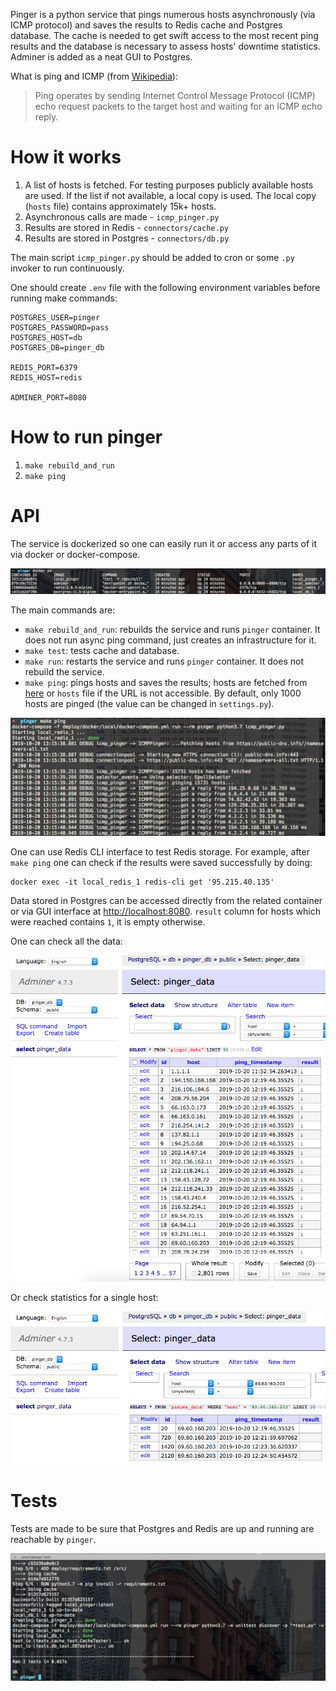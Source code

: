 Pinger is a python service that pings numerous hosts asynchronously (via ICMP protocol) and saves the results to Redis cache and Postgres database.
The cache is needed to get swift access to the most recent ping results and the database is necessary to assess hosts' downtime statistics.
Adminer is added as a neat GUI to Postgres.

What is ping and ICMP (from [Wikipedia](https://en.m.wikipedia.org/wiki/Ping_(networking_utility))):
> Ping operates by sending Internet Control Message Protocol (ICMP) echo request packets to the target host and waiting for an ICMP echo reply. 

# How it works
1. A list of hosts is fetched. For testing purposes publicly available hosts are used. If the list if not available, a local copy is used.
The local copy (`hosts` file) contains approximately 15k+ hosts.
2. Asynchronous calls are made - `icmp_pinger.py`
3. Results are stored in Redis - `connectors/cache.py`
4. Results are stored in Postgres - `connectors/db.py`

The main script `icmp_pinger.py` should be added to cron or some `.py` invoker to run continuously.

One should create `.env` file with the following environment variables before running make commands:
```
POSTGRES_USER=pinger
POSTGRES_PASSWORD=pass
POSTGRES_HOST=db
POSTGRES_DB=pinger_db

REDIS_PORT=6379
REDIS_HOST=redis

ADMINER_PORT=8080
```

# How to run pinger
1. `make rebuild_and_run`
2. `make ping`

# API
The service is dockerized so one can easily run it or access any parts of it via docker or docker-compose.

![paginated list of hosts](pics/containers.png)

The main commands are:
- `make rebuild_and_run`: rebuilds the service and runs `pinger` container. It does not run async ping command, just creates an infrastructure for it.
- `make test`: tests cache and database.
- `make run`: restarts the service and runs `pinger` container. It does not rebuild the service.
- `make ping`: pings hosts and saves the results; hosts are fetched from [here](https://public-dns.info//nameservers-all.txt) or `hosts` file if the URL is not accessible.
By default, only 1000 hosts are pinged (the value can be changed in `settings.py`).

![paginated list of hosts](pics/make_ping.png)

One can use Redis CLI interface to test Redis storage. For example, after `make ping`
one can check if the results were saved successfully by doing:
```
docker exec -it local_redis_1 redis-cli get '95.215.40.135'
```

Data stored in Postgres can be accessed directly from the related container or via GUI interface at [http://localhost:8080](http://localhost:8080).
`result` column for hosts which were reached contains `1`, it is empty otherwise.

One can check all the data:

![paginated list of hosts](pics/adminer_data.png)

Or check statistics for a single host:

![paginated list of hosts](pics/adminer_single_host.png)

# Tests
Tests are made to be sure that Postgres and Redis are up and running are reachable by `pinger`.

![You should write tests, they are nice](pics/tests.png)
